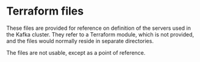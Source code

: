 # Terraform files

These files are provided for reference on definition of the servers used
in the Kafka cluster.  They refer to a Terraform module, which is not
provided, and the files would normally reside in separate directories.

The files are not usable, except as a point of reference.
